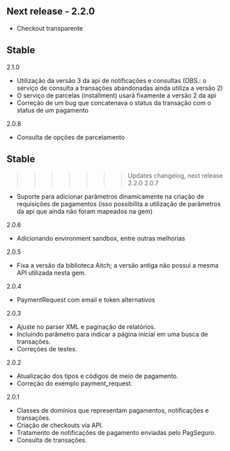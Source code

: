 ## Next release - 2.2.0

- Checkout transparente

## Stable

2.1.0

- Utilização da versão 3 da api de notificações e consultas (OBS.: o serviço de consulta a transações abandonadas ainda utiliza a versão 2)
- O serviço de parcelas (installment) usará fixamente a versão 2 da api
- Correção de um bug que concatenava o status da transação com o status de um pagamento

2.0.8

- Consulta de opções de parcelamento

## Stable

>>>>>>> Updates changelog, next release 2.2.0
2.0.7

 - Suporte para adicionar parâmetros dinamicamente na criação de requisições de pagamentos (isso possibilita a utilização de parâmetros da api que ainda não foram mapeados na gem)

2.0.6

 - Adicionando environment sandbox, entre outras melhorias

2.0.5

 - Fixa a versão da biblioteca Aitch; a versão antiga não possui a mesma API utilizada nesta gem.

2.0.4

 - PaymentRequest com email e token alternativos

2.0.3

 - Ajuste no parser XML e paginação de relatórios.
 - Incluindo parâmetro para indicar a página inicial em uma busca de transações.
 - Correções de testes.

2.0.2

 - Atualização dos tipos e códigos de meio de pagamento.
 - Correção do exemplo payment_request.

2.0.1

 - Classes de domínios que representam pagamentos, notificações e transações.
 - Criação de checkouts via API.
 - Tratamento de notificações de pagamento enviadas pelo PagSeguro.
 - Consulta de transações.

